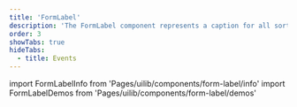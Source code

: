 ```yaml
---
title: 'FormLabel'
description: 'The FormLabel component represents a caption for all sorts of HTML elements in a user interface.'
order: 3
showTabs: true
hideTabs:
  - title: Events
---
```


import FormLabelInfo from 'Pages/uilib/components/form-label/info'
import FormLabelDemos from 'Pages/uilib/components/form-label/demos'

<FormLabelInfo />
<FormLabelDemos />
